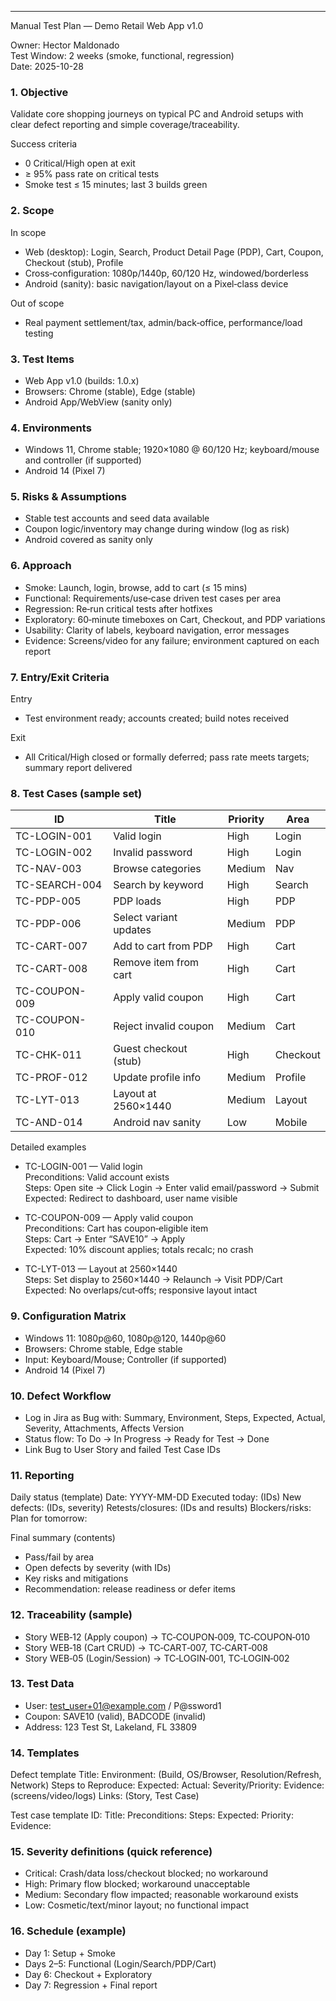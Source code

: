 
---

Manual Test Plan — Demo Retail Web App v1.0

Owner: Hector Maldonado  
Test Window: 2 weeks (smoke, functional, regression)  
Date: 2025-10-28

### 1. Objective
Validate core shopping journeys on typical PC and Android setups with clear defect reporting and simple coverage/traceability.

Success criteria
- 0 Critical/High open at exit
- ≥ 95% pass rate on critical tests
- Smoke test ≤ 15 minutes; last 3 builds green

### 2. Scope
In scope
- Web (desktop): Login, Search, Product Detail Page (PDP), Cart, Coupon, Checkout (stub), Profile
- Cross‑configuration: 1080p/1440p, 60/120 Hz, windowed/borderless
- Android (sanity): basic navigation/layout on a Pixel‑class device

Out of scope
- Real payment settlement/tax, admin/back‑office, performance/load testing

### 3. Test Items
- Web App v1.0 (builds: 1.0.x)
- Browsers: Chrome (stable), Edge (stable)
- Android App/WebView (sanity only)

### 4. Environments
- Windows 11, Chrome stable; 1920×1080 @ 60/120 Hz; keyboard/mouse and controller (if supported)
- Android 14 (Pixel 7)

### 5. Risks & Assumptions
- Stable test accounts and seed data available
- Coupon logic/inventory may change during window (log as risk)
- Android covered as sanity only

### 6. Approach
- Smoke: Launch, login, browse, add to cart (≤ 15 mins)
- Functional: Requirements/use‑case driven test cases per area
- Regression: Re‑run critical tests after hotfixes
- Exploratory: 60‑minute timeboxes on Cart, Checkout, and PDP variations
- Usability: Clarity of labels, keyboard navigation, error messages
- Evidence: Screens/video for any failure; environment captured on each report

### 7. Entry/Exit Criteria
Entry
- Test environment ready; accounts created; build notes received

Exit
- All Critical/High closed or formally deferred; pass rate meets targets; summary report delivered

### 8. Test Cases (sample set)

| ID            | Title                      | Priority | Area     |
|---------------|----------------------------|----------|----------|
| TC-LOGIN-001  | Valid login                | High     | Login    |
| TC-LOGIN-002  | Invalid password           | High     | Login    |
| TC-NAV-003    | Browse categories          | Medium   | Nav      |
| TC-SEARCH-004 | Search by keyword          | High     | Search   |
| TC-PDP-005    | PDP loads                  | High     | PDP      |
| TC-PDP-006    | Select variant updates     | Medium   | PDP      |
| TC-CART-007   | Add to cart from PDP       | High     | Cart     |
| TC-CART-008   | Remove item from cart      | High     | Cart     |
| TC-COUPON-009 | Apply valid coupon         | High     | Cart     |
| TC-COUPON-010 | Reject invalid coupon      | Medium   | Cart     |
| TC-CHK-011    | Guest checkout (stub)      | High     | Checkout |
| TC-PROF-012   | Update profile info        | Medium   | Profile  |
| TC-LYT-013    | Layout at 2560×1440        | Medium   | Layout   |
| TC-AND-014    | Android nav sanity         | Low      | Mobile   |

Detailed examples
- TC-LOGIN-001 — Valid login  
  Preconditions: Valid account exists  
  Steps: Open site → Click Login → Enter valid email/password → Submit  
  Expected: Redirect to dashboard, user name visible

- TC-COUPON-009 — Apply valid coupon  
  Preconditions: Cart has coupon‑eligible item  
  Steps: Cart → Enter “SAVE10” → Apply  
  Expected: 10% discount applies; totals recalc; no crash

- TC-LYT-013 — Layout at 2560×1440  
  Steps: Set display to 2560×1440 → Relaunch → Visit PDP/Cart  
  Expected: No overlaps/cut‑offs; responsive layout intact

### 9. Configuration Matrix
- Windows 11: 1080p@60, 1080p@120, 1440p@60
- Browsers: Chrome stable, Edge stable
- Input: Keyboard/Mouse; Controller (if supported)
- Android 14 (Pixel 7)

### 10. Defect Workflow
- Log in Jira as Bug with: Summary, Environment, Steps, Expected, Actual, Severity, Attachments, Affects Version
- Status flow: To Do → In Progress → Ready for Test → Done
- Link Bug to User Story and failed Test Case IDs

### 11. Reporting

Daily status (template)
Date: YYYY-MM-DD 
Executed today: (IDs) 
New defects: (IDs, severity) 
Retests/closures: (IDs and results) 
Blockers/risks: 
Plan for tomorrow:


Final summary (contents)
- Pass/fail by area
- Open defects by severity (with IDs)
- Key risks and mitigations
- Recommendation: release readiness or defer items

### 12. Traceability (sample)
- Story WEB‑12 (Apply coupon) → TC‑COUPON‑009, TC‑COUPON‑010  
- Story WEB‑18 (Cart CRUD) → TC‑CART‑007, TC‑CART‑008  
- Story WEB‑05 (Login/Session) → TC‑LOGIN‑001, TC‑LOGIN‑002

### 13. Test Data
- User: test_user+01@example.com / P@ssword1
- Coupon: SAVE10 (valid), BADCODE (invalid)
- Address: 123 Test St, Lakeland, FL 33809

### 14. Templates

Defect template
Title: Environment: (Build, OS/Browser, Resolution/Refresh, Network) 
Steps to Reproduce: 
Expected: 
Actual: 
Severity/Priority: 
Evidence: (screens/video/logs) 
Links: (Story, Test Case)

Test case template
ID: Title: 
Preconditions: 
Steps: 
Expected: 
Priority: 
Evidence:


### 15. Severity definitions (quick reference)
- Critical: Crash/data loss/checkout blocked; no workaround
- High: Primary flow blocked; workaround unacceptable
- Medium: Secondary flow impacted; reasonable workaround exists
- Low: Cosmetic/text/minor layout; no functional impact

### 16. Schedule (example)
- Day 1: Setup + Smoke
- Days 2–5: Functional (Login/Search/PDP/Cart)
- Day 6: Checkout + Exploratory
- Day 7: Regression + Final report
